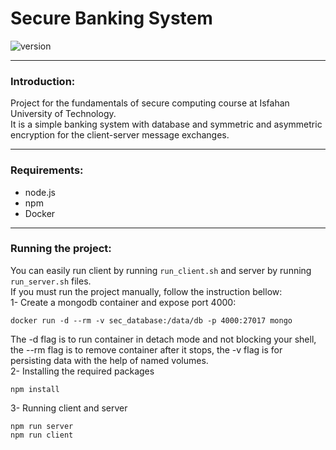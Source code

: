 # Secure Banking System
![version](https://img.shields.io/badge/version-1.0.0-important.svg)

***

### Introduction:
Project for the fundamentals of secure computing course at
Isfahan University of Technology.\
It is a simple banking system with database and symmetric
and asymmetric encryption for the client-server
message exchanges.

***

### Requirements:
* node.js
* npm
* Docker

***

### Running the project:
You can easily run client by running `run_client.sh`
and server by running `run_server.sh` files.\
If you must run the project manually, follow the instruction
bellow:\
1- Create a mongodb container and expose port 4000:
~~~~
docker run -d --rm -v sec_database:/data/db -p 4000:27017 mongo
~~~~
The -d flag is to run container in detach mode and
not blocking your shell, the --rm flag is to remove container
after it stops, the -v flag is for persisting data
with the help of named volumes.\
2- Installing the required packages
~~~~
npm install
~~~~
3- Running client and server
~~~~
npm run server
npm run client
~~~~
